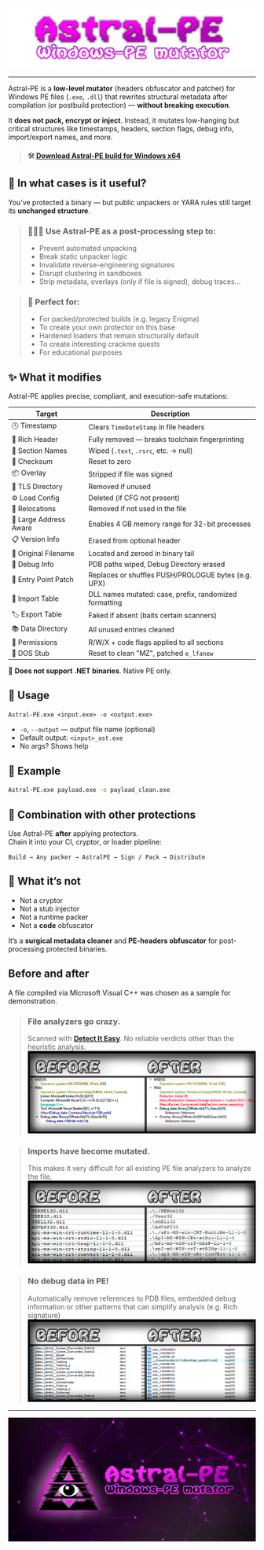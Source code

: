 <img src="pics/title.png" style="align: center;">

---

Astral-PE is a **low-level mutator** (headers obfuscator and patcher) for Windows PE files (`.exe`, `.dll`) that rewrites structural metadata after compilation (or postbuild protection) — **without breaking execution**.

It **does not pack, encrypt or inject**. Instead, it mutates low-hanging but critical structures like timestamps, headers, section flags, debug info, import/export names, and more.

> #### 🛠 [**Download Astral-PE build for Windows x64**](https://github.com/DosX-dev/Astral-PE/releases/tag/Stable)

## 🔧 In what cases is it useful?

You’ve protected a binary — but public unpackers or YARA rules still target its **unchanged structure**.

> ### 👨🏼‍💻 Use Astral-PE as a **post-processing step** to:
> - Prevent automated unpacking
> - Break static unpacker logic
> - Invalidate reverse-engineering signatures
> - Disrupt clustering in sandboxes
> - Strip metadata, overlays (only if file is signed), debug traces...

> ### 🤩 **Perfect for:**
> - For packed/protected builds (e.g. legacy Enigma)
> - To create your own protector on this base
> - Hardened loaders that remain structurally default
> - To create interesting crackme quests
> - For educational purposes

## ✨ What it modifies

Astral-PE applies precise, compliant, and execution-safe mutations:

| Target                  | Description                                                |
|-------------------------|------------------------------------------------------------|
| 🕓 Timestamp            | Clears `TimeDateStamp` in file headers                    |
| 🧠 Rich Header          | Fully removed — breaks toolchain fingerprinting           |
| 📜 Section Names        | Wiped (`.text`, `.rsrc`, etc. → null)                     |
| 📎 Checksum              | Reset to zero                                             |
| 📦 Overlay              | Stripped if file was signed                               |
| 🧵 TLS Directory        | Removed if unused                                         |
| ⚙ Load Config           | Deleted (if CFG not present)                              |
| 🧬 Relocations          | Removed if not used in the file                           |
| 🧱 Large Address Aware  | Enables 4 GB memory range for 32-bit processes            |
| 📋 Version Info         | Erased from optional header                               |
| 📁 Original Filename    | Located and zeroed in binary tail                         |
| 🔎 Debug Info           | PDB paths wiped, Debug Directory erased                   |
| 🚀 Entry Point Patch    | Replaces or shuffles PUSH/PROLOGUE bytes (e.g. UPX)       |
| 🧪 Import Table         | DLL names mutated: case, prefix, randomized formatting    |
| 🏷 Export Table          | Faked if absent (baits certain scanners)                  |
| 📚 Data Directory       | All unused entries cleaned                                |
| 💾 Permissions          | R/W/X + code flags applied to all sections                |
| 📄 DOS Stub             | Reset to clean "MZ", patched `e_lfanew`                   |

📝 **Does not support .NET binaries**. Native PE only.

## 🚀 Usage

```cmd
Astral-PE.exe <input.exe> -o <output.exe>
```

- `-o`, `--output` — output file name (optional)
- Default output: `<input>_ast.exe`
- No args? Shows help


## 🧪 Example

```cmd
Astral-PE.exe payload.exe -o payload_clean.exe
```

## 📎 Combination with other protections

Use Astral-PE **after** applying protectors.  
Chain it into your CI, cryptor, or loader pipeline:

```
Build → Any packer → AstralPE → Sign / Pack → Distribute
```

## 🔬 What it’s not

- Not a cryptor
- Not a stub injector
- Not a runtime packer
- Not a **code** obfuscator

It’s a **surgical metadata cleaner** and **PE-headers obfuscator** for post-processing protected binaries.

## Before and after
A file compiled via Microsoft Visual C++ was chosen as a sample for demonstration.

> ### File analyzers go crazy.
> Scanned with **[Detect It Easy](https://github.com/horsicq/Detect-It-Easy)**. No reliable verdicts other than the heuristic analysis.
> ![](pics/before_and_after_1.png)

> ### Imports have become mutated.
> This makes it very difficult for all existing PE file analyzers to analyze the file.
> ![](pics/before_and_after_2.png)

> ### No debug data in PE!
> Automatically remove references to PDB files, embedded debug information or other patterns that can simplify analysis (e.g. Rich signature)
> ![](pics/before_and_after_3.png)

---

![](pics/preview.png)
